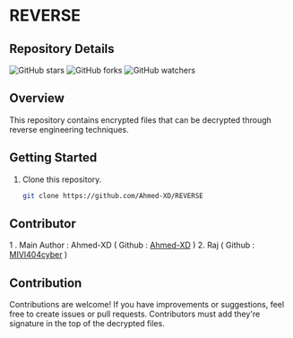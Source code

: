 # REVERSE 

## Repository Details
![GitHub stars](https://img.shields.io/github/stars/Ahmed-XD/REVERSE?style=social)
![GitHub forks](https://img.shields.io/github/forks/Ahmed-XD/REVERSE?style=social)
![GitHub watchers](https://img.shields.io/github/watchers/Ahmed-XD/REVERSE?style=social)


## Overview

This repository contains encrypted files that can be decrypted through reverse engineering techniques.

## Getting Started

1. Clone this repository.
    ```bash
    git clone https://github.com/Ahmed-XD/REVERSE
    ```

## Contributor

1 . Main Author : Ahmed-XD ( Github : [Ahmed-XD](https://github.com/Ahmed-XD) )
2. Raj ( Github : [MIVI404cyber](https://github.com/MIVI404cyber) )

## Contribution

Contributions are welcome! If you have improvements or suggestions, feel free to create issues or pull requests.
Contributors must add they're signature in the top of the decrypted files.

